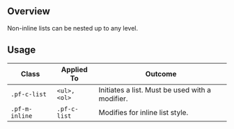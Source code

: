## Overview

Non-inline lists can be nested up to any level.

## Usage

| Class | Applied To | Outcome |
| -- | -- | -- |
| `.pf-c-list` | `<ul>, <ol>` | Initiates a list. Must be used with a modifier. |
| `.pf-m-inline` | `.pf-c-list` |  Modifies for inline list style. |